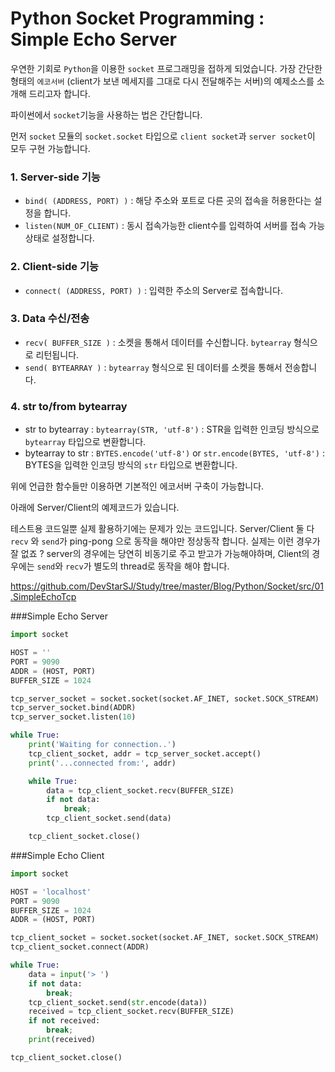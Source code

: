 # Python Socket Programming : Simple Echo Server

우연한 기회로 `Python`을 이용한 `socket` 프로그래밍을 접하게 되었습니다.
가장 간단한 형태의 `에코서버` (client가 보낸 메세지를 그대로 다시 전달해주는 서버)의 예제소스를 소개해 드리고자 합니다.

파이썬에서 `socket`기능을 사용하는 법은 간단합니다.

먼저 `socket` 모듈의 `socket.socket` 타입으로 `client socket`과 `server socket`이 모두 구현 가능합니다.

### 1. Server-side 기능
- `bind( (ADDRESS, PORT) )` :  해당 주소와 포트로 다른 곳의 접속을 허용한다는 설정을 합니다.
- `listen(NUM_OF_CLIENT)` : 동시 접속가능한 client수를 입력하여 서버를 접속 가능 상태로 설정합니다.

### 2. Client-side 기능
- `connect( (ADDRESS, PORT) )` : 입력한 주소의 Server로 접속합니다.

### 3. Data 수신/전송
- `recv( BUFFER_SIZE )` : 소켓을 통해서 데이터를 수신합니다. `bytearray` 형식으로 리턴됩니다.
- `send( BYTEARRAY )` : `bytearray` 형식으로 된 데이터를 소켓을 통해서 전송합니다.

### 4. str to/from bytearray
- str to bytearray : `bytearray(STR, 'utf-8')` : STR을 입력한 인코딩 방식으로 `bytearray` 타입으로 변환합니다.
- bytearray to str : `BYTES.encode('utf-8')` or `str.encode(BYTES, 'utf-8')` : BYTES을 입력한 인코딩 방식의 `str` 타입으로 변환합니다.

위에 언급한 함수들만 이용하면 기본적인 에코서버 구축이 가능합니다.

아래에 Server/Client의 예제코드가 있습니다.

테스트용 코드일뿐 실제 활용하기에는 문제가 있는 코드입니다.
Server/Client 둘 다 `recv` 와 `send`가 ping-pong 으로 동작을 해야만 정상동작 합니다.
실제는 이런 경우가 잘 없죠 ?
server의 경우에는 당연히 비동기로 주고 받고가 가능해야하며,
Client의 경우에는 `send`와 `recv`가 별도의 thread로 동작을 해야 합니다.

<https://github.com/DevStarSJ/Study/tree/master/Blog/Python/Socket/src/01.SimpleEchoTcp>

###Simple Echo Server

```Python
import socket

HOST = ''
PORT = 9090
ADDR = (HOST, PORT)
BUFFER_SIZE = 1024

tcp_server_socket = socket.socket(socket.AF_INET, socket.SOCK_STREAM)
tcp_server_socket.bind(ADDR)
tcp_server_socket.listen(10)

while True:
    print('Waiting for connection..')
    tcp_client_socket, addr = tcp_server_socket.accept()
    print('...connected from:', addr)

    while True:
        data = tcp_client_socket.recv(BUFFER_SIZE)
        if not data:
            break;
        tcp_client_socket.send(data)

    tcp_client_socket.close()
```

###Simple Echo Client

```Python
import socket

HOST = 'localhost'
PORT = 9090
BUFFER_SIZE = 1024
ADDR = (HOST, PORT)

tcp_client_socket = socket.socket(socket.AF_INET, socket.SOCK_STREAM)
tcp_client_socket.connect(ADDR)

while True:
    data = input('> ')
    if not data:
        break;
    tcp_client_socket.send(str.encode(data))
    received = tcp_client_socket.recv(BUFFER_SIZE)
    if not received:
        break;
    print(received)

tcp_client_socket.close()
```

